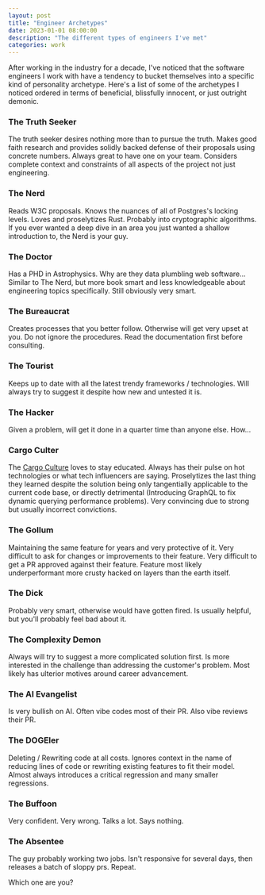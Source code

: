 ```yaml
---
layout: post
title: "Engineer Archetypes"
date: 2023-01-01 08:00:00
description: "The different types of engineers I've met"
categories: work
---
```


After working in the industry for a decade, I've noticed that the software engineers I work with have a tendency to bucket themselves into a specific kind of personality archetype. 
Here's a list of some of the archetypes I noticed ordered in terms of beneficial, blissfully innocent, or just outright demonic.

### The Truth Seeker
The truth seeker desires nothing more than to pursue the truth. Makes good faith research and provides solidly backed defense of their proposals using concrete numbers. Always great to have one on your team. Considers complete context and constraints of all aspects of the project not just engineering.

### The Nerd
Reads W3C proposals. Knows the nuances of all of Postgres's locking levels. Loves and proselytizes Rust. Probably into cryptographic algorithms. If you ever wanted a deep dive in an area you just wanted a shallow introduction to, the Nerd is your guy. 

### The Doctor
Has a PHD in Astrophysics. Why are they data plumbling web software... Similar to The Nerd, but more book smart and less knowledgeable about engineering topics specifically. Still obviously very smart.

### The Bureaucrat
Creates processes that you better follow. Otherwise will get very upset at you. Do not ignore the procedures. Read the documentation first before consulting.

### The Tourist
Keeps up to date with all the latest trendy frameworks / technologies. Will always try to suggest it despite how new and untested it is.

### The Hacker
Given a problem, will get it done in a quarter time than anyone else. How...

### Cargo Culter
The [Cargo Culture](https://en.wikipedia.org/wiki/Cargo_cult) loves to stay educated. Always has their pulse on hot technologies or what tech influencers are saying. Proselytizes the last thing they learned despite the solution being only tangentially applicable to the current code base, or directly detrimental (Introducing GraphQL to fix dynamic querying performance problems). Very convincing due to strong but usually incorrect convictions.

### The Gollum
Maintaining the same feature for years and very protective of it. Very difficult to ask for changes or improvements to their feature. Very difficult to get a PR approved against their feature. Feature most likely underperformant more crusty hacked on layers than the earth itself.

### The Dick
Probably very smart, otherwise would have gotten fired. Is usually helpful, but you'll probably feel bad about it.

### The Complexity Demon
Always will try to suggest a more complicated solution first. Is more interested in the challenge than addressing the customer's problem. Most likely has ulterior motives around career advancement.

### The AI Evangelist
Is very bullish on AI. Often vibe codes most of their PR. Also vibe reviews their PR.

### The DOGEler
Deleting / Rewriting code at all costs. Ignores context in the name of reducing lines of code or rewriting existing features to fit their model. Almost always introduces a critical regression and many smaller regressions.

### The Buffoon
Very confident. Very wrong. Talks a lot. Says nothing.

### The Absentee
The guy probably working two jobs. Isn't responsive for several days, then releases a batch of sloppy prs. Repeat.


Which one are you?